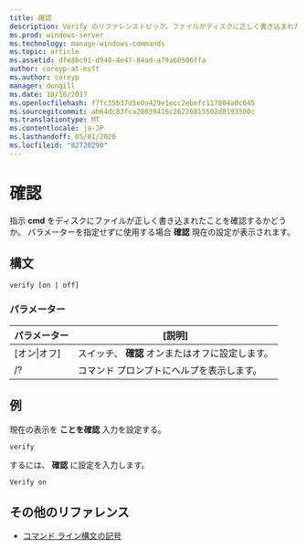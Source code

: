 ```yaml
---
title: 確認
description: Verify のリファレンストピック。ファイルがディスクに正しく書き込まれたことを確認するかどうかを**cmd**に指示します。
ms.prod: windows-server
ms.technology: manage-windows-commands
ms.topic: article
ms.assetid: dfe8bc91-d948-4e47-84ad-a79a60506ffa
author: coreyp-at-msft
ms.author: coreyp
manager: dongill
ms.date: 10/16/2017
ms.openlocfilehash: f7fc35b37d5e0a429e1ecc2ebefc117804a0c645
ms.sourcegitcommit: ab64dc83fca28039416c26226815502d0193500c
ms.translationtype: MT
ms.contentlocale: ja-JP
ms.lasthandoff: 05/01/2020
ms.locfileid: "82720290"
---
```

# <a name="verify"></a>確認



指示 **cmd** をディスクにファイルが正しく書き込まれたことを確認するかどうか。 パラメーターを指定せずに使用する場合 **確認** 現在の設定が表示されます。



## <a name="syntax"></a>構文

```
verify [on | off]
```

### <a name="parameters"></a>パラメーター

|パラメーター|[説明]|
|---------|-----------|
|[オン\|オフ]|スイッチ、 **確認** オンまたはオフに設定します。|
|/?|コマンド プロンプトにヘルプを表示します。|

## <a name="examples"></a>例

現在の表示を **ことを確認** 入力を設定する。
```
verify
```
するには、 **確認** に設定を入力します。
```
Verify on
```

## <a name="additional-references"></a>その他のリファレンス

- [コマンド ライン構文の記号](command-line-syntax-key.md)